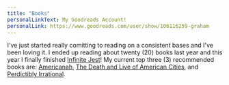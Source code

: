 ```yaml
---
title: "Books"
personalLinkText: My Goodreads Account!
personalLink: https://www.goodreads.com/user/show/106116259-graham
---
```


I've just started really comitting to reading on a consistent bases and I've been loving it. I ended up reading about twenty (20) books last year and this year I finally finished [Infinite Jest](https://www.pastemagazine.com/books/david-foster-wallace/why-insufferable-people-love-infinite-jest/)! My current top three (3) recommended books are: [Americanah](https://www.goodreads.com/book/show/15796700-americanah), [The Death and Live of American Cities](https://www.goodreads.com/book/show/30833.The_Death_and_Life_of_Great_American_Cities), and [Perdictibly Irrational](https://www.goodreads.com/book/show/1713426.Predictably_Irrational).

